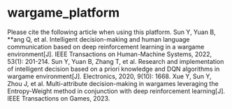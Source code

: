 # wargame_platform
Please cite the following article when using this platform.
Sun Y, Yuan B, **ang Q, et al. Intelligent decision-making and human language communication based on deep reinforcement learning in a wargame environment[J]. IEEE Transactions on Human-Machine Systems, 2022, 53(1): 201-214.
Sun Y, Yuan B, Zhang T, et al. Research and implementation of intelligent decision based on a priori knowledge and DQN algorithms in wargame environment[J]. Electronics, 2020, 9(10): 1668.
Xue Y, Sun Y, Zhou J, et al. Multi-attribute decision-making in wargames leveraging the Entropy-Weight method in conjunction with deep reinforcement learning[J]. IEEE Transactions on Games, 2023.
